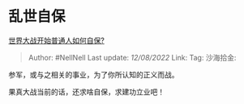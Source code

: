 # 乱世自保
[世界大战开始普通人如何自保?](https://www.zhihu.com/question/365971121/answer/2614814290)

> Author: #NellNell
> Last update: *12/08/2022*
> Link:
> Tag:
> 沙海拾金:

参军，或与之相关的事业，为了你所认知的正义而战。

果真大战当前的话，还求啥自保，求建功立业吧！
